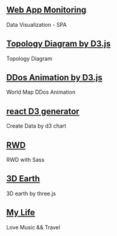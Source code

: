 ## [Web App Monitoring](http://slashtu.github.io/apps/appmonitor/)
Data Visualization - SPA

## [Topology Diagram by D3.js](http://slashtu.github.io/apps/topologyDiagram/)
Topology Diagram

## [DDos Animation by D3.js](https://slashtu.github.io/apps/ddos/)
World Map DDos Animation

## [react D3 generator](https://slashtu.github.io/)
Create Data by d3 chart

## [RWD](http://slashtu.github.io/lpm/learn-piano/piano-classical/)
RWD with Sass

## [3D Earth](https://slashtu.github.io/apps/3d-earth/)
3D earth by three.js

## [My Life](http://slashtu.github.io/apps/wedding-gallery/)
Love Music && Travel


